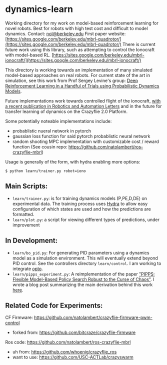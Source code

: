 

# dynamics-learn
Working directory for my work on model-based reinforcement learning for novel robots. Best for robots with high test cost and difficult to model dynamics. Contact: [nol@berkeley.edu](mailto:nol@berkeley.edu)
First paper website: [https://sites.google.com/berkeley.edu/mbrl-quadrotor/](https://sites.google.com/berkeley.edu/mbrl-quadrotor/)
There is current future work using this library, such as attempting to control the Ionocraft with model-based RL.  [https://sites.google.com/berkeley.edu/mbrl-ionocraft/](https://sites.google.com/berkeley.edu/mbrl-ionocraft/)

This directory is working towards an implementation of many simulated model-based approaches on real robots. For current state of the art in simulation, see this work from Prof Sergey Levine's group: [Deep Reinforcement Learning in a Handful of Trials using Probabilistic Dynamics Models](https://arxiv.org/abs/1805.12114).

Future implementations work towards controlled flight of the ionocraft,
[with a recent publication in Robotics and Automation Letters](https://ieeexplore.ieee.org/document/8373697/)
and in the future for transfer learning of dynamics on the Crazyflie 2.0 Platform.

Some potentially noteable implementations include:
- probablistic nueral network in pytorch
- gaussian loss function for said pytorch probablistic neural network
- random shooting MPC implementation with customizable cost / reward function (See cousin repo: https://github.com/natolambert/ros-crazyflie-mbrl)

Usage is generally of the form, with hydra enabling more options:
```
$ python learn/trainer.py robot=iono
```

Main Scripts:
---------------
- `learn/trainer.py`: is for training dynamics models (P,PE,D,DE) on experimental data. The training process uses [Hydra](https://github.com/facebookresearch/hydra) to allow easy configuration of which states are used and how the predictions are formatted. 
- `learn/plot.py`: a script for viewing different types of predictions, under improvement

In Development:
-------------
- `learn/bo_pid.py`: For generating PID parameters using a dynamics model as a simulation environment. This will eventually extend beyond PID control. See the controllers directory `learn/control`. I am working to integrate [opto](https://github.com/robertocalandra/opto).
- `learn/pipps_experiment.py`: A reimplementation of the paper ["PIPPS: Flexible Model-Based Policy Search Robust to the Curse of Chaos"](https://arxiv.org/abs/1902.01240). I wrote a blog post summarizing the main derivation behind this work [here](https://medium.com/me/stats/post/4546434c84b0).

Related Code for Experiments:
-----------------------------
CF Firmware: https://github.com/natolambert/crazyflie-firmware-pwm-control
  - forked from: https://github.com/bitcraze/crazyflie-firmware

Ros code: https://github.com/natolambert/ros-crazyflie-mbrl
  - uh from: https://github.com/whoenig/crazyflie_ros
  - want to use: https://github.com/USC-ACTLab/crazyswarm
